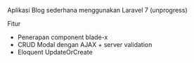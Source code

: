 Aplikasi Blog sederhana menggunakan Laravel 7 (unprogress)

Fitur 
- Penerapan component blade-x
- CRUD Modal dengan AJAX + server validation
- Eloquent UpdateOrCreate
